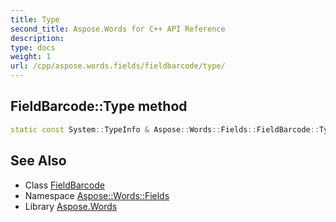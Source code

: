 ```yaml
---
title: Type
second_title: Aspose.Words for C++ API Reference
description: 
type: docs
weight: 1
url: /cpp/aspose.words.fields/fieldbarcode/type/
---
```

## FieldBarcode::Type method




```cpp
static const System::TypeInfo & Aspose::Words::Fields::FieldBarcode::Type()
```

## See Also

* Class [FieldBarcode](../)
* Namespace [Aspose::Words::Fields](../../)
* Library [Aspose.Words](../../../)
